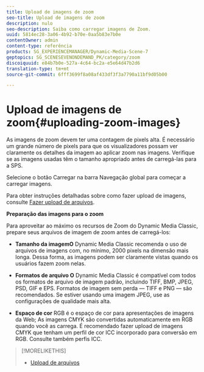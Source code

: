 ```yaml
---
title: Upload de imagens de zoom
seo-title: Upload de imagens de zoom
description: nulo
seo-description: Saiba como carregar imagens de Zoom.
uuid: 5814ec28-3a06-4b92-b70e-0aa5b83e7b0e
contentOwner: admin
content-type: referência
products: SG_EXPERIENCEMANAGER/Dynamic-Media-Scene-7
geptopics: SG_SCENESEVENONDEMAND_PK/category/zoom
discoiquuid: e84b7b0e-527a-4c64-bc2a-e5e64d47b2d6
translation-type: tm+mt
source-git-commit: 6fff3699f8a08af433df3f3a7790a11bf9d05b00

---
```



# Upload de imagens de zoom{#uploading-zoom-images}

As imagens de zoom devem ter uma contagem de pixels alta. É necessário um grande número de pixels para que os visualizadores possam ver claramente os detalhes da imagem ao aplicar zoom nas imagens. Verifique se as imagens usadas têm o tamanho apropriado antes de carregá-las para a SPS.

Selecione o botão Carregar na barra Navegação global para começar a carregar imagens.

Para obter instruções detalhadas sobre como fazer upload de imagens, consulte [Fazer upload de arquivos](uploading-files.md#uploading_files).

**Preparação das imagens para o zoom**

Para aproveitar ao máximo os recursos de Zoom do Dynamic Media Classic, prepare seus arquivos de imagem de zoom antes de carregá-los:

* **Tamanho da imagemO** Dynamic Media Classic recomenda o uso de arquivos de imagens com, no mínimo, 2000 pixels na dimensão mais longa. Dessa forma, as imagens podem ser claramente vistas quando os usuários fazem zoom nelas.

* **Formatos de arquivo O** Dynamic Media Classic é compatível com todos os formatos de arquivo de imagem padrão, incluindo TIFF, BMP, JPEG, PSD, GIF e EPS. Formatos de imagem sem perda — TIFF e PNG — são recomendados. Se estiver usando uma imagem JPEG, use as configurações de qualidade mais alta.

* **Espaço de cor** RGB é o espaço de cor para apresentações de imagens da Web; As imagens CMYK são convertidas automaticamente em RGB quando você as carrega. É recomendado fazer upload de imagens CMYK que tenham um perfil de cor ICC incorporado para conversão em RGB. Consulte também perfis ICC.

>[!MORELIKETHIS]
>
>* [Upload de arquivos](uploading-files.md#uploading_files)

